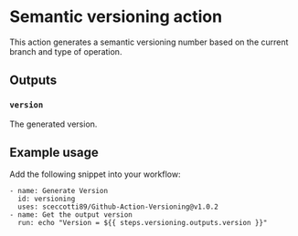 # Semantic versioning action

This action generates a semantic versioning number based on the current branch and type of operation.

## Outputs

### `version`

The generated version.

## Example usage

Add the following snippet into your workflow:

```
- name: Generate Version
  id: versioning
  uses: sceccotti89/Github-Action-Versioning@v1.0.2
- name: Get the output version
  run: echo "Version = ${{ steps.versioning.outputs.version }}"
```
